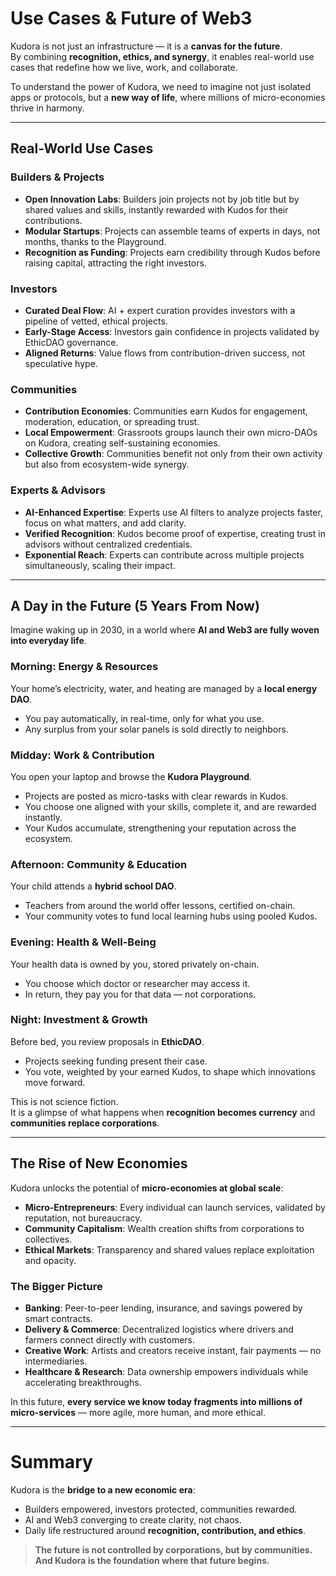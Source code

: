 # Use Cases & Future of Web3

Kudora is not just an infrastructure — it is a **canvas for the future**.  
By combining **recognition, ethics, and synergy**, it enables real-world use cases that redefine how we live, work, and collaborate.  

To understand the power of Kudora, we need to imagine not just isolated apps or protocols, but a **new way of life**, where millions of micro-economies thrive in harmony.

---

## Real-World Use Cases

### Builders & Projects
- **Open Innovation Labs**: Builders join projects not by job title but by shared values and skills, instantly rewarded with Kudos for their contributions.  
- **Modular Startups**: Projects can assemble teams of experts in days, not months, thanks to the Playground.  
- **Recognition as Funding**: Projects earn credibility through Kudos before raising capital, attracting the right investors.  

### Investors
- **Curated Deal Flow**: AI + expert curation provides investors with a pipeline of vetted, ethical projects.  
- **Early-Stage Access**: Investors gain confidence in projects validated by EthicDAO governance.  
- **Aligned Returns**: Value flows from contribution-driven success, not speculative hype.  

### Communities
- **Contribution Economies**: Communities earn Kudos for engagement, moderation, education, or spreading trust.  
- **Local Empowerment**: Grassroots groups launch their own micro-DAOs on Kudora, creating self-sustaining economies.  
- **Collective Growth**: Communities benefit not only from their own activity but also from ecosystem-wide synergy.  

### Experts & Advisors
- **AI-Enhanced Expertise**: Experts use AI filters to analyze projects faster, focus on what matters, and add clarity.  
- **Verified Recognition**: Kudos become proof of expertise, creating trust in advisors without centralized credentials.  
- **Exponential Reach**: Experts can contribute across multiple projects simultaneously, scaling their impact.  

---

## A Day in the Future (5 Years From Now)

Imagine waking up in 2030, in a world where **AI and Web3 are fully woven into everyday life**.  

### Morning: Energy & Resources
Your home’s electricity, water, and heating are managed by a **local energy DAO**.  
- You pay automatically, in real-time, only for what you use.  
- Any surplus from your solar panels is sold directly to neighbors.  

### Midday: Work & Contribution
You open your laptop and browse the **Kudora Playground**.  
- Projects are posted as micro-tasks with clear rewards in Kudos.  
- You choose one aligned with your skills, complete it, and are rewarded instantly.  
- Your Kudos accumulate, strengthening your reputation across the ecosystem.  

### Afternoon: Community & Education
Your child attends a **hybrid school DAO**.  
- Teachers from around the world offer lessons, certified on-chain.  
- Your community votes to fund local learning hubs using pooled Kudos.  

### Evening: Health & Well-Being
Your health data is owned by you, stored privately on-chain.  
- You choose which doctor or researcher may access it.  
- In return, they pay you for that data — not corporations.  

### Night: Investment & Growth
Before bed, you review proposals in **EthicDAO**.  
- Projects seeking funding present their case.  
- You vote, weighted by your earned Kudos, to shape which innovations move forward.  

This is not science fiction.  
It is a glimpse of what happens when **recognition becomes currency** and **communities replace corporations**.  

---

## The Rise of New Economies

Kudora unlocks the potential of **micro-economies at global scale**:  
- **Micro-Entrepreneurs**: Every individual can launch services, validated by reputation, not bureaucracy.  
- **Community Capitalism**: Wealth creation shifts from corporations to collectives.  
- **Ethical Markets**: Transparency and shared values replace exploitation and opacity.  

### The Bigger Picture
- **Banking**: Peer-to-peer lending, insurance, and savings powered by smart contracts.  
- **Delivery & Commerce**: Decentralized logistics where drivers and farmers connect directly with customers.  
- **Creative Work**: Artists and creators receive instant, fair payments — no intermediaries.  
- **Healthcare & Research**: Data ownership empowers individuals while accelerating breakthroughs.  

In this future, **every service we know today fragments into millions of micro-services** — more agile, more human, and more ethical.  

---

# Summary

Kudora is the **bridge to a new economic era**:  
- Builders empowered, investors protected, communities rewarded.  
- AI and Web3 converging to create clarity, not chaos.  
- Daily life restructured around **recognition, contribution, and ethics**.  

> **The future is not controlled by corporations, but by communities.  
And Kudora is the foundation where that future begins.**
